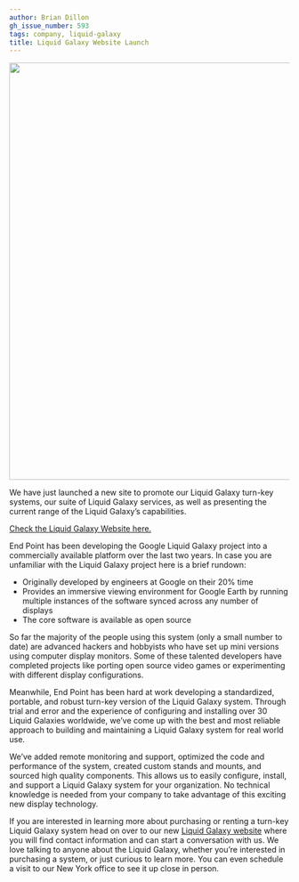 ```yaml
---
author: Brian Dillon
gh_issue_number: 593
tags: company, liquid-galaxy
title: Liquid Galaxy Website Launch
---
```


<a alt="End Point’s Liquid Galaxy Website" href="https://liquidgalaxy.endpoint.com/"><img border="0" src="/blog/2012/04/17/end-point-has-been-developing-google/image-0.jpeg" width="750"/></a>

We have just launched a new site to promote our Liquid Galaxy turn-key systems, our suite of Liquid Galaxy services, as well as presenting the current range of the Liquid Galaxy’s capabilities.

[Check the Liquid Galaxy Website here.](https://liquidgalaxy.endpoint.com/)

End Point has been developing the Google Liquid Galaxy project into a commercially available platform over the last two years. In case you are unfamiliar with the Liquid Galaxy project here is a brief rundown:

- Originally developed by engineers at Google on their 20% time
- Provides an immersive viewing environment for Google Earth by running multiple instances of the software synced across any number of displays
- The core software is available as open source

So far the majority of the people using this system (only a small number to date) are advanced hackers and hobbyists who have set up mini versions using computer display monitors. Some of these talented developers have completed projects like porting open source video games or experimenting with different display configurations.

Meanwhile, End Point has been hard at work developing a standardized, portable, and robust turn-key version of the Liquid Galaxy system. Through trial and error and the experience of configuring and installing over 30 Liquid Galaxies worldwide, we’ve come up with the best and most reliable approach to building and maintaining a Liquid Galaxy system for real world use.

We’ve added remote monitoring and support, optimized the code and performance of the system, created custom stands and mounts, and sourced high quality components. This allows us to easily configure, install, and support a Liquid Galaxy system for your organization. No technical knowledge is needed from your company to take advantage of this exciting new display technology.

If you are interested in learning more about purchasing or renting a turn-key Liquid Galaxy system head on over to our new [Liquid Galaxy website](https://liquidgalaxy.endpoint.com/) where you will find contact information and can start a conversation with us. We love talking to anyone about the Liquid Galaxy, whether you’re interested in purchasing a system, or just curious to learn more. You can even schedule a visit to our New York office to see it up close in person.
